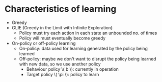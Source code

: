 # Characteristics of learning

- Greedy
- GLIE (Greedy in the Limit with Infinite Exploration)
    - Policy must try each action in each state an unbounded no. of times
    - Policy will must eventually become greedy
- On-policy or off-policy learning
    - On-policy: data used for learning generated by the policy being learned
    - Off-policy: maybe we don't want to disrupt the policy being learned with new data, so we use another policy
        - Behaviour policy \\( b \\): currently in operation
        - Target policy \\( \pi \\): policy to learn
